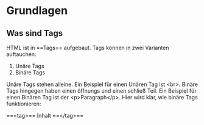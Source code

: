 # Grundlagen

## Was sind Tags

HTML ist in ==Tags== aufgebaut. Tags können in zwei Varianten auftauchen:

1. Unäre Tags
2. Binäre Tags

Unäre Tags stehen alleine. Ein Beispiel für einen Unären Tag ist &lt;br&gt;. Binäre Tags hingegen haben einen öffnungs und einen schließ Teil. Ein Beispiel für einen Binären Tag ist der &lt;p&gt;Paragraph&lt;/p&gt;. Hier wird klar, wie binäre Tags funktionieren:

==&lt;tag&gt;== Inhalt ==&lt;/tag&gt;==

